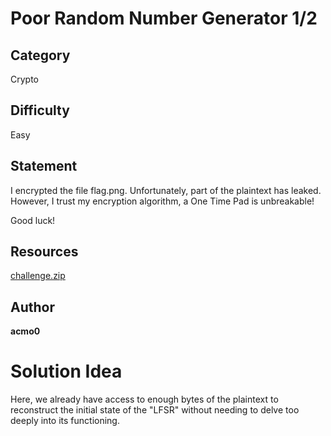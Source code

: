 # Poor Random Number Generator 1/2
## Category
Crypto
## Difficulty
Easy
## Statement

I encrypted the file flag.png. Unfortunately, part of the plaintext has leaked. However, I trust my encryption algorithm, a One Time Pad is unbreakable!

Good luck!

## Resources

[challenge.zip](challenge.zip)

## Author
**acmo0**

# Solution Idea

Here, we already have access to enough bytes of the plaintext to reconstruct the initial state of the "LFSR" without needing to delve too deeply into its functioning.
